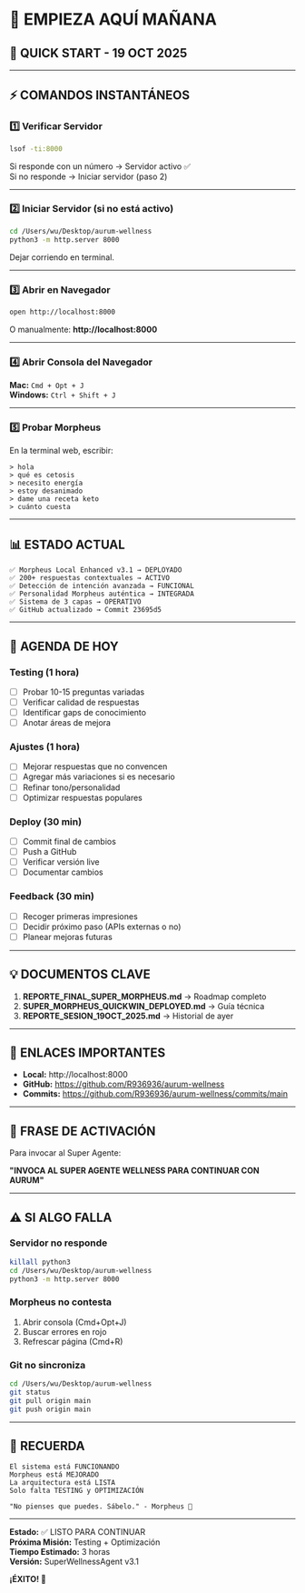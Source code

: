 # 🚀 EMPIEZA AQUÍ MAÑANA

## 📅 QUICK START - 19 OCT 2025

---

## ⚡ COMANDOS INSTANTÁNEOS

### 1️⃣ Verificar Servidor

```bash
lsof -ti:8000
```

Si responde con un número → Servidor activo ✅  
Si no responde → Iniciar servidor (paso 2)

---

### 2️⃣ Iniciar Servidor (si no está activo)

```bash
cd /Users/wu/Desktop/aurum-wellness
python3 -m http.server 8000
```

Dejar corriendo en terminal.

---

### 3️⃣ Abrir en Navegador

```bash
open http://localhost:8000
```

O manualmente: **http://localhost:8000**

---

### 4️⃣ Abrir Consola del Navegador

**Mac:** `Cmd + Opt + J`  
**Windows:** `Ctrl + Shift + J`

---

### 5️⃣ Probar Morpheus

En la terminal web, escribir:

```
> hola
> qué es cetosis
> necesito energía
> estoy desanimado
> dame una receta keto
> cuánto cuesta
```

---

## 📊 ESTADO ACTUAL

```
✅ Morpheus Local Enhanced v3.1 → DEPLOYADO
✅ 200+ respuestas contextuales → ACTIVO
✅ Detección de intención avanzada → FUNCIONAL
✅ Personalidad Morpheus auténtica → INTEGRADA
✅ Sistema de 3 capas → OPERATIVO
✅ GitHub actualizado → Commit 23695d5
```

---

## 🎯 AGENDA DE HOY

### Testing (1 hora)
- [ ] Probar 10-15 preguntas variadas
- [ ] Verificar calidad de respuestas
- [ ] Identificar gaps de conocimiento
- [ ] Anotar áreas de mejora

### Ajustes (1 hora)
- [ ] Mejorar respuestas que no convencen
- [ ] Agregar más variaciones si es necesario
- [ ] Refinar tono/personalidad
- [ ] Optimizar respuestas populares

### Deploy (30 min)
- [ ] Commit final de cambios
- [ ] Push a GitHub
- [ ] Verificar versión live
- [ ] Documentar cambios

### Feedback (30 min)
- [ ] Recoger primeras impresiones
- [ ] Decidir próximo paso (APIs externas o no)
- [ ] Planear mejoras futuras

---

## 💡 DOCUMENTOS CLAVE

1. **REPORTE_FINAL_SUPER_MORPHEUS.md** → Roadmap completo
2. **SUPER_MORPHEUS_QUICKWIN_DEPLOYED.md** → Guía técnica
3. **REPORTE_SESION_19OCT_2025.md** → Historial de ayer

---

## 🔗 ENLACES IMPORTANTES

- **Local:** http://localhost:8000
- **GitHub:** https://github.com/R936936/aurum-wellness
- **Commits:** https://github.com/R936936/aurum-wellness/commits/main

---

## 🤖 FRASE DE ACTIVACIÓN

Para invocar al Super Agente:

**"INVOCA AL SUPER AGENTE WELLNESS PARA CONTINUAR CON AURUM"**

---

## ⚠️ SI ALGO FALLA

### Servidor no responde
```bash
killall python3
cd /Users/wu/Desktop/aurum-wellness
python3 -m http.server 8000
```

### Morpheus no contesta
1. Abrir consola (Cmd+Opt+J)
2. Buscar errores en rojo
3. Refrescar página (Cmd+R)

### Git no sincroniza
```bash
cd /Users/wu/Desktop/aurum-wellness
git status
git pull origin main
git push origin main
```

---

## 🎊 RECUERDA

```
El sistema está FUNCIONANDO
Morpheus está MEJORADO
La arquitectura está LISTA
Solo falta TESTING y OPTIMIZACIÓN

"No pienses que puedes. Sábelo." - Morpheus 💎
```

---

**Estado:** ✅ LISTO PARA CONTINUAR  
**Próxima Misión:** Testing + Optimización  
**Tiempo Estimado:** 3 horas  
**Versión:** SuperWellnessAgent v3.1  

**¡ÉXITO! 🚀**
